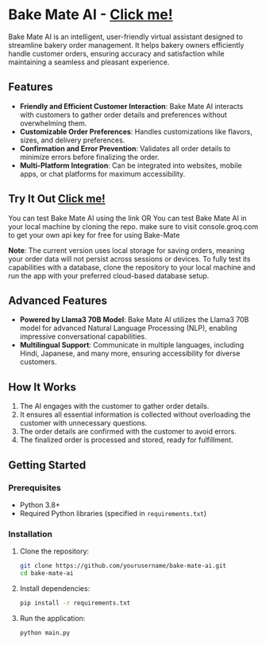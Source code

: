 # Bake Mate AI - [Click me!](https://bake-mate-working.vercel.app/)

Bake Mate AI is an intelligent, user-friendly virtual assistant designed to streamline bakery order management. It helps bakery owners efficiently handle customer orders, ensuring accuracy and satisfaction while maintaining a seamless and pleasant experience.

## Features
- **Friendly and Efficient Customer Interaction**: Bake Mate AI interacts with customers to gather order details and preferences without overwhelming them.
- **Customizable Order Preferences**: Handles customizations like flavors, sizes, and delivery preferences.
- **Confirmation and Error Prevention**: Validates all order details to minimize errors before finalizing the order.
- **Multi-Platform Integration**: Can be integrated into websites, mobile apps, or chat platforms for maximum accessibility.

## Try It Out [Click me!](https://bake-mate-working.vercel.app/)
You can test Bake Mate AI using the link
OR
You can test Bake Mate AI in your local machine by cloning the repo. make sure to visit console.groq.com to get your own api key for free for using Bake-Mate

**Note**: The current version uses local storage for saving orders, meaning your order data will not persist across sessions or devices. To fully test its capabilities with a database, clone the repository to your local machine and run the app with your preferred cloud-based database setup.

## Advanced Features
- **Powered by Llama3 70B Model**: Bake Mate AI utilizes the Llama3 70B model for advanced Natural Language Processing (NLP), enabling impressive conversational capabilities.
- **Multilingual Support**: Communicate in multiple languages, including Hindi, Japanese, and many more, ensuring accessibility for diverse customers.


## How It Works
1. The AI engages with the customer to gather order details.
2. It ensures all essential information is collected without overloading the customer with unnecessary questions.
3. The order details are confirmed with the customer to avoid errors.
4. The finalized order is processed and stored, ready for fulfillment.

## Getting Started

### Prerequisites
- Python 3.8+
- Required Python libraries (specified in `requirements.txt`)

### Installation
1. Clone the repository:
   ```bash
   git clone https://github.com/yourusername/bake-mate-ai.git
   cd bake-mate-ai
   ```
2. Install dependencies:
   ```bash
   pip install -r requirements.txt
   ```
3. Run the application:
   ```bash
   python main.py
   ```



